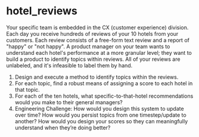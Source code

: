 # hotel_reviews

Your specific team is embedded in the CX (customer experience) division. Each day you receive hundreds of reviews of your 10 hotels from your customers. 
Each review consists of a free-form text review and a report of "happy" or "not happy". A product manager on your team wants to understand each hotel's performance 
at a more granular level; they want to build a product to identify topics within reviews. All of your reviews are unlabeled, and it's infeasible to label them by hand.

1. Design and execute a method to identify topics within the reviews. 
2. For each topic, find a robust means of assigning a score to each hotel in that topic. 
3. For each of the ten hotels, what specific-to-that-hotel recommendations would you make to their general managers?
4. Engineering Challenge: How would you design this system to update over time? How would you persist topics from one timestep/update to another? How would you design your scores so they can meaningfully understand when they’re doing better?
